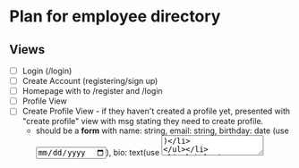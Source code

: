 # Plan for employee directory

## Views

- [ ] Login (/login)
- [ ] Create Account (registering/sign up)
- [ ] Homepage with <Link> to /register and /login
- [ ] Profile View
- [ ] Create Profile View - if they haven't created a profile yet, presented with "create profile" view with msg stating they need to create profile.
  - should be a **form** with name: string, email: string, birthday: date (use <input type="date">), bio: text(use <textarea>)
- [ ] Edit Profile view (can reuse Create profile view with adjustments)

## Components

 ## Userflow

- User enters login page, if no account then sign up. Sign up leads to create an account, requring email confirmation.
- Once sign in, if have created profile then presented with profile view page with info from profile, and link to edit profile (same as create profile WITHOUT message stating they need to create profile)
- if they haven't created yet, they will be presented with create profile view with message stating they need to create a profile -> presented with profile form.
- Header should be displayed with "sign in" button if user is signed out, and a "you are signed in as ${email}" msg with sign out button if user is signed in
- app should have Home page with some intro content and links to sign in(nav to /login) and create (nav to /register)

